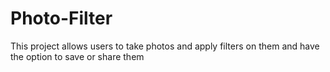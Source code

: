 # Photo-Filter
This project allows users to take photos and apply filters on them and have the option to save or share them
